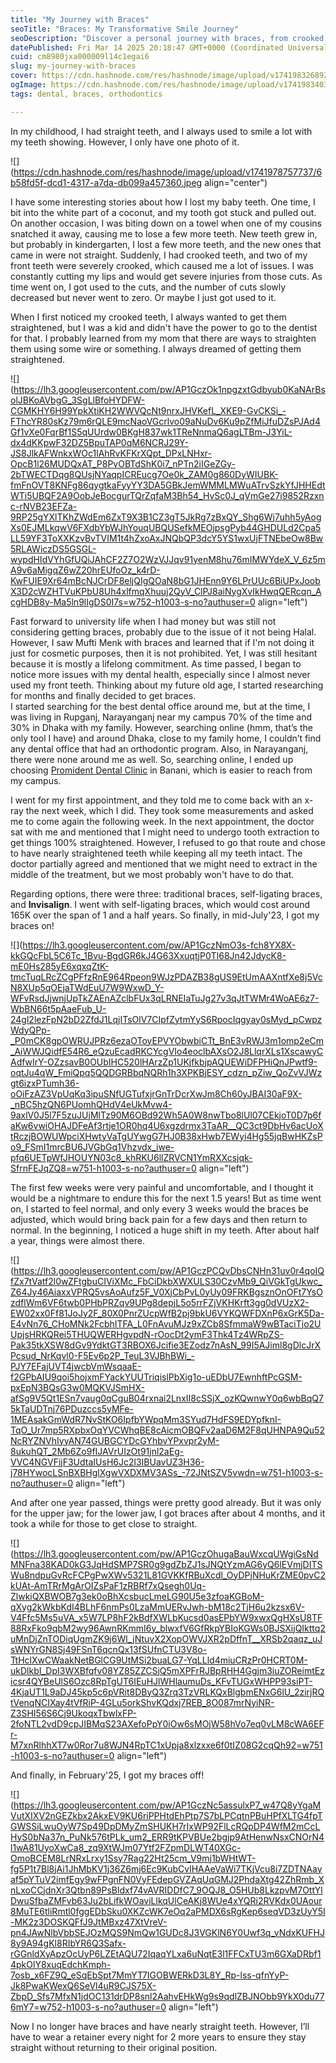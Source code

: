 ```yaml
---
title: "My Journey with Braces"
seoTitle: "Braces: My Transformative Smile Journey"
seoDescription: "Discover a personal journey with braces, from crooked childhood teeth to the transformation and challenges of achieving a straight smile"
datePublished: Fri Mar 14 2025 20:18:47 GMT+0000 (Coordinated Universal Time)
cuid: cm8980jxa000009l14c1egai6
slug: my-journey-with-braces
cover: https://cdn.hashnode.com/res/hashnode/image/upload/v1741983268923/16864bfc-3908-4177-ae30-cfb8e3f609b5.png
ogImage: https://cdn.hashnode.com/res/hashnode/image/upload/v1741983403983/045952d5-be02-4a01-ba00-1e68fb116f12.png
tags: dental, braces, orthodontics

---
```


In my childhood, I had straight teeth, and I always used to smile a lot with my teeth showing. However, I only have one photo of it.

![](https://cdn.hashnode.com/res/hashnode/image/upload/v1741978757737/6b58fd5f-dcd1-4317-a7da-db099a457360.jpeg align="center")

I have some interesting stories about how I lost my baby teeth. One time, I bit into the white part of a coconut, and my tooth got stuck and pulled out. On another occasion, I was biting down on a towel when one of my cousins snatched it away, causing me to lose a few more teeth. New teeth grew in, but probably in kindergarten, I lost a few more teeth, and the new ones that came in were not straight. Suddenly, I had crooked teeth, and two of my front teeth were severely crooked, which caused me a lot of issues. I was constantly cutting my lips and would get severe injuries from those cuts. As time went on, I got used to the cuts, and the number of cuts slowly decreased but never went to zero. Or maybe I just got used to it.

When I first noticed my crooked teeth, I always wanted to get them straightened, but I was a kid and didn't have the power to go to the dentist for that. I probably learned from my mom that there are ways to straighten them using some wire or something. I always dreamed of getting them straightened.

![](https://lh3.googleusercontent.com/pw/AP1GczOk1npgzxtGdbyub0KaNArBsolJBKoAVbgG_3SgLlBfoHYDFW-CGMKHY6H99YpkXtiKH2WWVQcNt9nrxJHVKefL_XKE9-GvCKSi_-FThcYR80sKz79m6rQLE9mcNaoVGcrlvo09aNuDv6Ku9pZfMiJfuDZsPJAd4Gf1vXe0FqrBf1S5qUUrdw0BKgH837wk1TReNnmaQ6agLTBm-J3YiL-dx4dKKpwF32DZ5BpuTAP0qM6NCRJ29Y-JS8JlkAFWnkxWOc1lAhRvKFKrXQpt_DPxLNHxr-OpcB1l26MUDQxAT_P8PvOBTdShK0i7_nPTn2iIGeZGy-2bTWECTDqg8QUsjNYaqpICREucg7Oe0k_ZAM0g860DyWIUBK-fmFnOVT8KNFg86qygtkaFyyYY3DA5GBkJemWMMLMWuATrvSzkYfJHHEdtWTi5UBQF2A9OobJeBocgurTQrZqfaM3Bh54_HvSc0J_qVmGe27i9852Rzxnc-rNVB23EFZa-9RP25gYXlTKhZWdEm6ZxT9X3B1CZ3gT5JkRg7zBxQY_Shg6Wj7uhh5yAogXs0EJMLkqwV6FXdbYbWJhYouqUBQUSefkMEOjpsgPyb44GHDULd2Cpa5LL59YF3ToXXKzvBvTVIM1t4hZxoAxJNQbQP3dcY5YS1wxUjFTNEbeOw8Bw5RLAWiczDS5GSGL-wypdHIdVYhGfUQiJAhCF2Z7O2WzVJJqv91yenM8hu76mIMWYdeX_V_6z5mA9v6aMigqZ6wZ20hrEUfoOz_k4rD-KwFUIE9Xr64mBcNJCrDF8eljQIgQOaN8bG1JHEnn9Y6LPrUUc6BiUPxJoobX3D2cWZHTVuKPbU8Uh4xlfmqXhuuj2QyV_ClPJ8aiNygXvIkHwqQERcqn_AcgHDB8y-Ma5ln9lIgDS0I7s=w752-h1003-s-no?authuser=0 align="left")

Fast forward to university life when I had money but was still not considering getting braces, probably due to the issue of it not being Halal. However, I saw Mufti Menk with braces and learned that if I'm not doing it just for cosmetic purposes, then it is not prohibited. Yet, I was still hesitant because it is mostly a lifelong commitment. As time passed, I began to notice more issues with my dental health, especially since I almost never used my front teeth. Thinking about my future old age, I started researching for months and finally decided to get braces.  
I started searching for the best dental office around me, but at the time, I was living in Rupganj, Narayanganj near my campus 70% of the time and 30% in Dhaka with my family. However, searching online (hmm, that’s the only tool I have) and around Dhaka, close to my family home, I couldn’t find any dental office that had an orthodontic program. Also, in Narayanganj, there were none around me as well. So, searching online, I ended up choosing [Promident Dental Clinic](https://www.promidentdental.com) in Banani, which is easier to reach from my campus.

I went for my first appointment, and they told me to come back with an x-ray the next week, which I did. They took some measurements and asked me to come again the following week. In the next appointment, the doctor sat with me and mentioned that I might need to undergo tooth extraction to get things 100% straightened. However, I refused to go that route and chose to have nearly straightened teeth while keeping all my teeth intact. The doctor partially agreed and mentioned that we might need to extract in the middle of the treatment, but we most probably won't have to do that.

Regarding options, there were three: traditional braces, self-ligating braces, and **Invisalign**. I went with self-ligating braces, which would cost around 165K over the span of 1 and a half years. So finally, in mid-July'23, I got my braces on!

![](https://lh3.googleusercontent.com/pw/AP1GczNmO3s-fch8YX8X-kkGQcFbL5C6Tc_1Bvu-BgdGR6kJ4G63XxuqtjP0Tl68Jn42JdycK8-mE0Hs285yE6xqxqZtK-tmcTuqLRcZCgPFfzRnE964Rpeon9WJzPDAZB38gUS9EtUmAAXntfXe8j5VcN8XUp5qOEjaTWdEuU7W9WxwD_Y-WFvRsdJjwnjUpTkZAEnAZclbFUx3qLRNEIaTuJg27v3qJtTWMr4WoAE6z7-WbBN66t5pAaeFub_U-24gl2lezFpN2bD2ZfdJ1LqjITsOlV7CIpfZytmYyS6RpocIqgyay0sMyd_pCwpzWdyQPp-_P0mCK8gpOWRUJPRz6ezaOToyEPVYObwbiCTt_BnE3vRWJ3m1omp2eCm_AiWWJQidfE54R6_eQzuEcadRKCYcgVIo4eoclbAXsO2J8LlqrXLs1XscawyCAdfwIrY-OZzsavB0OUbIHC520lHArzZp1UKjfkbjpAQUEWiDFPHiQnJPwtf9-oqtJu4qW_FmiQpq5QQDGRBbqNQRh1h3XPKBjESY_cdzn_pZiw_QoZvVJWzgt6izxPTumh36-oOiFzAZ3VpUqKq3ipuSNfUGTufxjrGnTrDcrXwJm8Ch60yJBAI30aF9X-_nBC5hzQN6PUomhQHdV4eUkMvw4-9axlV0J5l7F5zuJUjMlTz90M6OBd92Wh5A0W8nwTbo8lUl07CEkjoT0D7p6faKw6vwiOHAJDFeAf3rtje1OR0hq4U6xgzdrmx3TaAR__QC3ct9DbHv6acUoXtRczjBOWUWpciXHwtyVaTgUYwgG7HJ0B38xHwb7EWyi4Hg55jqBwHKZsPo9_FSmI1mrcBU6JVGbGq1Vhzvdx_iwe-pfq6UETpWfJHOUYN03c8_khRKU6llZRVCN1YmRXXcsjqk-SfrnFEJqZQ8=w751-h1003-s-no?authuser=0 align="left")

The first few weeks were very painful and uncomfortable, and I thought it would be a nightmare to endure this for the next 1.5 years! But as time went on, I started to feel normal, and only every 3 weeks would the braces be adjusted, which would bring back pain for a few days and then return to normal. In the beginning, I noticed a huge shift in my teeth. After about half a year, things were almost there.

![](https://lh3.googleusercontent.com/pw/AP1GczPCQvDbsCNHn31uv0r4qoIQfZx7tVatf2l0wZFtgbuCIViXMc_FbCiDkbXWXULS30CzvMb9_QiVGkTgUkwc_Z64Jy46AiaxxVPRQ5vsAoAufz5F_V0XjCbPvL0yUy09FRKBgsznOnOFt7YsOzdflWm6VF6twb0PHbPRZqv9UPg8depjL5o5rrFZjVKHKrft3gg0dVUzX2-EW02xx0Ff81JoJy2F_80X0PnrZUcpWfB2pj9bkU6VYKQWFDXnP6xGrK5Da-E4vNn76_CHoMNk2FcbhITFA_L0FnAvuMJz9xZCb8SfmmaW9wBTaciTjo2UUpjsHRKQRei5THUQWERHgvpdN-rOocDt2ymF3Thk4Tz4WRpZS-Pak35tkXSW8dGv9YdktGT3RBOX6Jcifie3EZodz7nAsN_99I5AJiml8gDlcJrXPcsud_NrKqvl0-F5Ev6p2P_TeuL3VJBhBWi_-PJY7EFajUVT4jwcbVmWsqaaE-f2GPbAIU9qoi5hojxmFYackYUUTriqislPbXig1o-uEDbU7EwnhftPcGSM-pxEpN3BQsG3w0MQKVJSmHX-afSg9V5Qt1ESn7vaug0qCguB04rxnai2LnxII8cSSjX_ozKQwnwY0q6wbBqQ75kTaUDTnj76PDuzccs5yMFe-1MEAsakGmWdR7NvStKO6IpfbYWpqMm3SYud7HdFS9EDYpfknI-TqO_Ur7mp5RXpbxOqYVCWhqBE8cAicmOBQFv2aaD6M2F8qUHNPA9Qu52NcRYZNVhIyyAN74GUBGCYDcGYhbvYPxvpr2yM-8ukuhQT_2Mb6Zo9fIJAVrUIzOt91jnl2aEg-VVC4NGVFijF3UdtaIUsH6Jc2l3IBUavUZ3H36-j78HYwocLSnBXBHglXgwVXDXMV3ASs_-72JNtSZV5vwdn=w751-h1003-s-no?authuser=0 align="left")

And after one year passed, things were pretty good already. But it was only for the upper jaw; for the lower jaw, I got braces after about 4 months, and it took a while for those to get close to straight.

![](https://lh3.googleusercontent.com/pw/AP1GczOhugaBauWxcqUWgiGsNdMNFna38KAD0kG3JqHdSMP7SR0g9gdZbZJ1sJNQtYzmAG6yQ6lEVmjDITSWu8ndpuGvRcFCPgPwXWv5321L81GVKKfRBuXcdl_OyDPjNHuKrZME0pvC2kUAt-AmTRrMgArOIZsPaF1zRBRf7xQsegh0Uq-ZlwkiQXBWOB7g3ek0oBhXcsbucLmeLG90U5e3zfoaKGBoM-qXyg2kWkbKdI4BLhF6nmPs0LzaMmUERvJwh-bM18c2TjH6u2kzsx6V-V4Ffc5Ms5uVA_x5W7LP8hF2kBdfXWLbKucsd0asEPbYW9xwxQgHXsU8TF88RxFko9qbM2wy96AwnRKmmI6y_blwxfV6GfRkpYBIoKGWs0BJSXijQIkttq2uMnDjZnTODiqUgmZK9j6Wl_jNtuvX2XopOWVJXR2pDffnT__XRSb2qaqz_uJsWNYrGN8Sj49FSnT6qcnQx13fSUfnCTU3V8o-TtHclXwCWaakNetBGlCG9UtMSi2buaLG7-YqLLld4miuCRzPr0HCRT0M-ukDlkbI_DpI3WXBfqfv08YZ85ZZCSjQ5mXPFrRJBpRHH4Ggjm3iuZOReimtEzicsr4QYBeUlS6Ozc8RpTgUT6IEuHJlWHlaumuDs_KFvTUGxWHPP93siPT-4KjaUT1L9aDJ45kp5c6pVRit8DByQ3Zrq3TzVRLKQxBlgbmENxG6lU_2zirjRQtVenqNCIXay4tVfRiP-4GLu5orkShvKQdxj7REB_8O087mrNyiNR-Z3SHI56S6Cj9UkoqxTbwlxFP-2foNTL2vdD9cpJIBMqS23AXefoPpY0iOw6sMOjW58hVo7eq0vLM8cWA6EFr-M7xnRlhhXT7w0Ror7u8WJN4RpTC1xUpja8xlzxxe6f0tIZ08G2cqQh92=w751-h1003-s-no?authuser=0 align="left")

And finally, in February'25, I got my braces off!

![](https://lh3.googleusercontent.com/pw/AP1GczNc5assulxP7_w47Q8yYgaMVutXIXV2nGEZkbx2AkxEV9KU6riPPHtdEhPtp7S7bLPCqtnPBuHPfXLTG4fpTGWSSiLwuOyW7Sp49DpDMyZmSHUKH7rIxWP92FlLcRQpDP4WfM2mCcLHyS0bNa37n_PuNk576tPLk_um2_ERR9tKPVBUe2bgjp9AtHenwNsxCNOrN4l1wA81UyoXwCa8_zq9XtWJm07Ytf2FZpmDLWT40XGc-OmoBCEM8LrNRxLrxy1Ssy7Rag22Ht25cm_V9mj1bWHtWT-fg5P1t7Bl8jAi1JhMbKV1j36Z6mj6Ec9KubCvlHAAeVaWi7TKjVcu8i7ZDTNAayaf5pYTuV2imfEgy9wFPgnFN0VyFEdepGVZAqUqGMJ2PhdaXtg42ZhRmb_XnLxoCCjdnXr3Qtbn89PsBldxf74vAVRIDDfC7_9OQJ8_O5HUb8LkzpvM7OttYlDwuSfbaZMFvb63Ju2bLifkWOaviLlkqUlCeAKj8WUe4xYQRi2RVKdx0UAour8MuTE6tliRmtl0fggEDbSku0XKZcWK7eOq2aPMDX6sRgKep6seqVD3zUyY5I-MK2z3DOSKQFfJ9JtMBxz47XtVreV-pn4JAwNlbVbbSEJOzMQS9NmQw1GUDc8J3VGKlN6Y0Uwf3q_vNdxKUFHJ8y9A94gKl8RIbYR6Q3Safx-rGGnldXyApzOcUyP6LZEtAQU72IqaqYLxa6uNqtE3l1FFCxTU3m6GXaDRbf14pkOlY8xuqEdchKmph-7osb_x6FZ9Q_eSqEbSpt7MmYT7IGOBWERkD3L8Y_Rp-lss-qfnYyP-Jk8PwaKWexQ6SeVl4uR9CJS75X-ZbpD_Sfs7MfxN1jdOC131drDP8snl2AahvEHkWg9s9qdlZBJNObb9YkX0du776mY7=w752-h1003-s-no?authuser=0 align="left")

Now I no longer have braces and have nearly straight teeth. However, I’ll have to wear a retainer every night for 2 more years to ensure they stay straight without returning to their original position.
